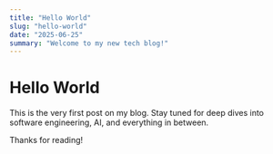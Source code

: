 ```yaml
---
title: "Hello World"
slug: "hello-world"
date: "2025-06-25"
summary: "Welcome to my new tech blog!"
---
```


# Hello World

This is the very first post on my blog. Stay tuned for deep dives into software engineering, AI, and everything in between.

Thanks for reading!

